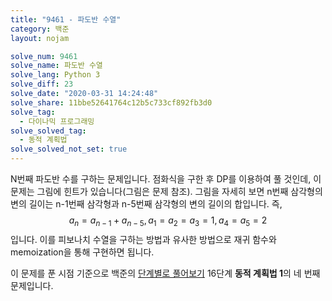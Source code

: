 ```yaml
---
title: "9461 - 파도반 수열"
category: 백준
layout: nojam

solve_num: 9461
solve_name: 파도반 수열
solve_lang: Python 3
solve_diff: 23
solve_date: "2020-03-31 14:24:48"
solve_share: 11bbe52641764c12b5c733cf892fb3d0
solve_tag:
  - 다이나믹 프로그래밍
solve_solved_tag:
  - 동적 계획법
solve_solved_not_set: true
---
```


N번째 파도반 수를 구하는 문제입니다. 점화식을 구한 후 DP를 이용하여 풀 것인데, 이 문제는 그림에 힌트가 있습니다(그림은 문제 참조). 그림을 자세히 보면 n번째 삼각형의 변의 길이는 n-1번째 삼각형과 n-5번째 삼각형의 변의 길이의 합입니다. 즉, $$a_n=a_{n-1}+a_{n-5},a_1=a_2=a_3=1,a_4=a_5=2$$입니다. 이를 피보나치 수열을 구하는 방법과 유사한 방법으로 재귀 함수와 memoization을 통해 구현하면 됩니다.

이 문제를 푼 시점 기준으로 백준의 [단계별로 풀어보기](http://noj.am/p/s) 16단계 **동적 계획법 1**의 네 번째 문제입니다.
